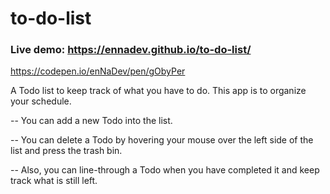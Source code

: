 # to-do-list

### Live demo: https://ennadev.github.io/to-do-list/
https://codepen.io/enNaDev/pen/gObyPer

A Todo list to keep track of what you have to do.
This app is to organize your schedule.

-- You can add a new Todo into the list.

-- You can delete a Todo by hovering your mouse over the left side of the list and press the trash bin.

-- Also, you can line-through a Todo when you have completed it and keep track what is still left.
